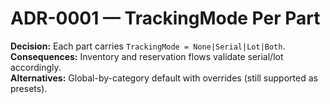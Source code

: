 # ADR-0001 — TrackingMode Per Part
**Decision:** Each part carries `TrackingMode = None|Serial|Lot|Both`.  
**Consequences:** Inventory and reservation flows validate serial/lot accordingly.  
**Alternatives:** Global-by-category default with overrides (still supported as presets).
